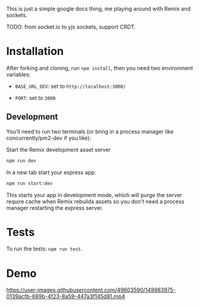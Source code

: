 This is just a simple google docs thing, me playing around with Remix and sockets.

TODO: from socket.io to yjs sockets, support CRDT.

# Installation

After forking and cloning, run `npm install`, then you need two environment variables:

- `BASE_URL_DEV`: set to `http://localhost:3000/`

- `PORT`: set to `3000`

## Development

You'll need to run two terminals (or bring in a process manager like concurrently/pm2-dev if you like):

Start the Remix development asset server

```sh
npm run dev
```

In a new tab start your express app:

```sh
npm run start:dev
```

This starts your app in development mode, which will purge the server require cache when Remix rebuilds assets so you don't need a process manager restarting the express server.

# Tests

To run the tests: `npm run test`.

# Demo

https://user-images.githubusercontent.com/49603590/149983975-0139acfb-689b-4f23-8a59-447a3f145d81.mp4
